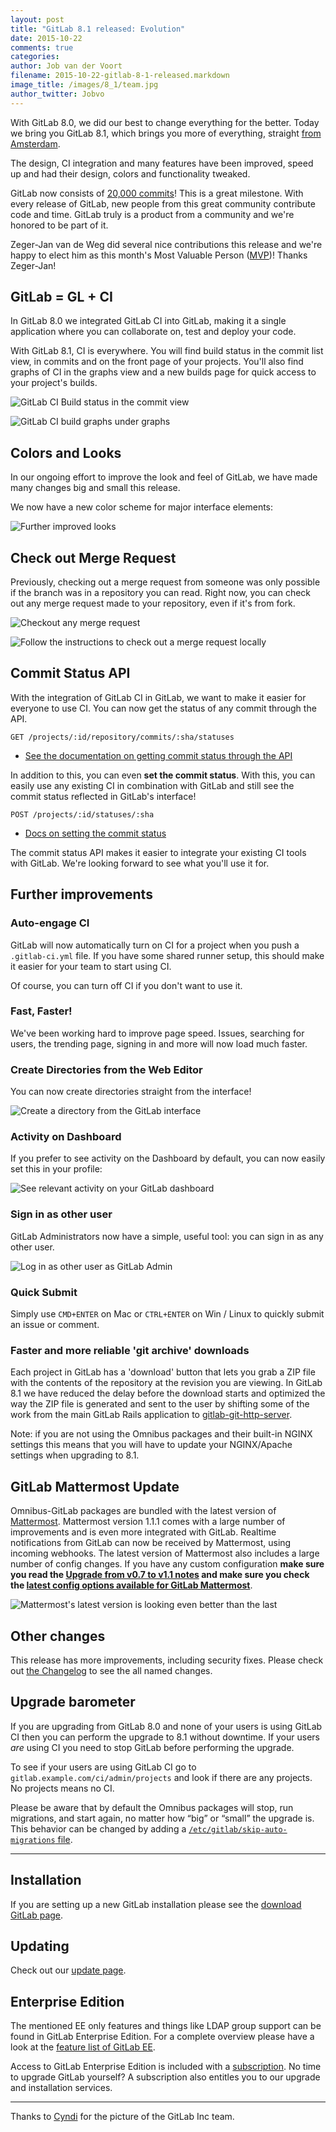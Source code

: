 ```yaml
---
layout: post
title: "GitLab 8.1 released: Evolution"
date: 2015-10-22
comments: true
categories:
author: Job van der Voort
filename: 2015-10-22-gitlab-8-1-released.markdown
image_title: /images/8_1/team.jpg
author_twitter: Jobvo
---
```


With GitLab 8.0, we did our best to change everything for the better.
Today we bring you GitLab 8.1, which brings you more of everything, straight
[from Amsterdam](https://about.gitlab.com/2015/10/14/gitlab-oscon-challenge-2015/).

The design, CI integration and many features have been improved, speed up
and had their design, colors and functionality tweaked.

GitLab now consists of [20,000 commits](https://gitlab.com/gitlab-org/gitlab-ce/commits/master)!
This is a great milestone. With every release of GitLab, new people from
this great community contribute code and time. GitLab truly is a product from
a community and we're honored to be part of it.

Zeger-Jan van de Weg did several nice contributions this release and we're happy
to elect him as this month's Most Valuable Person ([MVP](https://about.gitlab.com/mvp/))!
Thanks Zeger-Jan!

<!--more-->

## GitLab = GL + CI

In GitLab 8.0 we integrated GitLab CI into GitLab, making it a single application
where you can collaborate on, test and deploy your code.

With GitLab 8.1, CI is everywhere.
You will find build status in the commit list view, in commits and on the front page
of your projects. You'll also find graphs of CI in the graphs view and a new
builds page for quick access to your project's builds.

![GitLab CI Build status in the commit view](/images/8_1/ci1.png)

![GitLab CI build graphs under graphs](/images/8_1/ci2.png)

## Colors and Looks

In our ongoing effort to improve the look and feel of GitLab, we have
made many changes big and small this release.

We now have a new color scheme for major interface elements:

![Further improved looks](/images/8_1/design.png)

## Check out Merge Request

Previously, checking out a merge request from someone was only possible if the
branch was in a repository you can read. Right now, you can check out any merge
request made to your repository, even if it's from fork.

![Checkout any merge request](/images/8_1/co_mr1.png)

![Follow the instructions to check out a merge request locally](/images/8_1/co_mr2.png)

## Commit Status API

With the integration of GitLab CI in GitLab, we want to make it easier for
everyone to use CI. You can now get the status of any commit through the API.

```
GET /projects/:id/repository/commits/:sha/statuses
```

- [See the documentation on getting commit status through the API](http://doc.gitlab.com/ce/api/commits.html#get-the-status-of-a-commit)

In addition to this, you can even **set the commit status**. With this, you
can easily use any existing CI in combination with GitLab and still see the
commit status reflected in GitLab's interface!

```
POST /projects/:id/statuses/:sha
```

- [Docs on setting the commit status](http://doc.gitlab.com/ce/api/commits.html#post-the-status-to-commit)

The commit status API makes it easier to integrate your existing CI tools with GitLab.
We're looking forward to see what you'll use it for.


## Further improvements

### Auto-engage CI

GitLab will now automatically turn on CI for a project when you push
a `.gitlab-ci.yml` file. If you have some shared runner setup, this should
make it easier for your team to start using CI.

Of course, you can turn off CI if you don't want to use it.

### Fast, Faster!

We've been working hard to improve page speed. Issues, searching for users,
the trending page, signing in and more will now load much faster.

### Create Directories from the Web Editor

You can now create directories straight from the interface!

![Create a directory from the GitLab interface](/images/8_1/create_dir.png)

### Activity on Dashboard

If you prefer to see activity on the Dashboard by default, you can now
easily set this in your profile:

![See relevant activity on your GitLab dashboard](/images/8_1/activity_dashboard.png)

### Sign in as other user

GitLab Administrators now have a simple, useful tool: you can sign in as
any other user.

![Log in as other user as GitLab Admin](/images/8_1/loginas.png)

### Quick Submit

Simply use `CMD+ENTER` on Mac or `CTRL+ENTER` on Win / Linux to quickly
submit an issue or comment.

### Faster and more reliable 'git archive' downloads

Each project in GitLab has a 'download' button that lets you grab
a ZIP file with the contents of the repository at the revision you
are viewing. In GitLab 8.1 we have reduced the delay before the
download starts and optimized the way the ZIP file is generated and
sent to the user by shifting some of the work from the main GitLab
Rails application to
[gitlab-git-http-server](https://gitlab.com/gitlab-org/gitlab-git-http-server).

Note: if you are not using the Omnibus packages and their built-in
NGINX settings this means that you will have to update your
NGINX/Apache settings when upgrading to 8.1.

## GitLab Mattermost Update

Omnibus-GitLab packages are bundled with the latest version of [Mattermost](http://www.mattermost.org/).
Mattermost version 1.1.1 comes with a large number of improvements and
is even more integrated with GitLab.
Realtime notifications from GitLab can now be received by Mattermost,
using incoming webhooks.
The latest version of Mattermost also includes a large number of config changes.
If you have any custom configuration **make sure you read the
[Upgrade from v0.7 to v1.1 notes](https://github.com/mattermost/platform/blob/master/doc/install/Upgrade-Guide.md)
and make sure you check the
[latest config options available for GitLab Mattermost](https://gitlab.com/gitlab-org/omnibus-gitlab/blob/master/files/gitlab-config-template/gitlab.rb.template#L665-790)**.

![Mattermost's latest version is looking even better than the last](/images/8_1/mattermost.png)

## Other changes

This release has more improvements, including security fixes. Please check out [the Changelog](https://gitlab.com/gitlab-org/gitlab-ce/blob/master/CHANGELOG) to see the all named changes.


## Upgrade barometer

If you are upgrading from GitLab 8.0 and none of your users is using
GitLab CI then you can perform the upgrade to 8.1 without downtime.
If your users _are_ using CI you need to stop GitLab before performing
the upgrade.

To see if your users are using GitLab CI go to
`gitlab.example.com/ci/admin/projects` and look if there are any
projects. No projects means no CI.

Please be aware that by default the Omnibus packages will stop, run migrations,
and start again, no matter how “big” or “small” the upgrade is. This behavior
can be changed by adding a [`/etc/gitlab/skip-auto-migrations`
file](http://doc.gitlab.com/omnibus/update/README.html).

- - -

## Installation

If you are setting up a new GitLab installation please see the
[download GitLab page](https://about.gitlab.com/installation/).

## Updating

Check out our [update page](https://about.gitlab.com/update/).

## Enterprise Edition

The mentioned EE only features and things like LDAP group support can be found in GitLab Enterprise Edition.
For a complete overview please have a look at the [feature list of GitLab EE](http://www.gitlab.com/gitlab-ee/).

Access to GitLab Enterprise Edition is included with a [subscription](http://www.gitlab.com/pricing/).
No time to upgrade GitLab yourself?
A subscription also entitles you to our upgrade and installation services.

- - -

Thanks to [Cyndi](https://cyndicaviedes.com/) for the picture of the GitLab Inc team.
